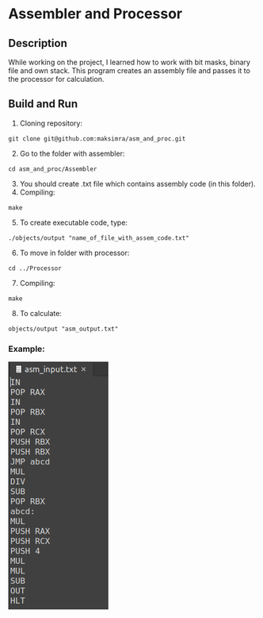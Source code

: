 # Assembler and Processor
## Description
While working on the project, I learned how to work with bit masks, binary file and own stack.
This program creates an assembly file and passes it to the processor for calculation.
## Build and Run
1) Cloning repository:
```
git clone git@github.com:maksimra/asm_and_proc.git
```
2) Go to the folder with assembler:
```
cd asm_and_proc/Assembler
```
3) You should create .txt file which contains assembly code (in this folder).
4) Compiling:
```
make
```
5) To create executable code, type:
```
./objects/output "name_of_file_with_assem_code.txt"
```
6) To move in folder with processor:
```
cd ../Processor
```
7) Compiling:
```
make
```
8) To calculate:
```
objects/output "asm_output.txt"
```
### Example:
![alt text](img/example_assembly.png)
